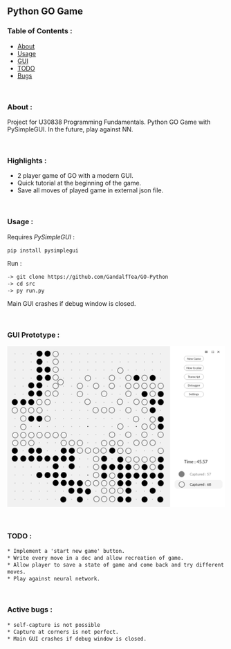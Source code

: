 ## Python GO Game


### Table of Contents :
   * [About](#about)
   * [Usage](#usage)
   * [GUI](#gui)
   * [TODO](#TODO)
   * [Bugs](#bugs)

&nbsp;

### About : <a name="about"></a>
Project for U30838 Programming Fundamentals. Python GO Game with PySimpleGUI. In the future, play against NN.

&nbsp;

### Highlights :
 *  2 player game of GO with a modern GUI.
 * Quick tutorial at the beginning of the game.
 * Save all moves of played game in external json file.

&nbsp;

### Usage : <a name="usage"></a>

Requires *PySimpleGUI* :
```
pip install pysimplegui
```
Run :
```
-> git clone https://github.com/GandalfTea/GO-Python
-> cd src
-> py run.py
```
Main GUI crashes if debug window is closed.


&nbsp;

### GUI Prototype : <a name="gui"></a>
![alt text](https://github.com/GandalfTea/GO-Python/blob/main/GUIPrototype.png)

&nbsp;

### TODO : <a name="TODO"></a>
	* Implement a 'start new game' button.
	* Write every move in a doc and allow recreation of game.
	* Allow player to save a state of game and come back and try different moves.
	* Play against neural network.

&nbsp;

### Active bugs : <a name="bugs"></a>
	* self-capture is not possible
	* Capture at corners is not perfect.
	* Main GUI crashes if debug window is closed.
